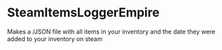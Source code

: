 # SteamItemsLoggerEmpire
Makes a /JSON file with all items in your inventory and the date they were added to your inventory on steam
